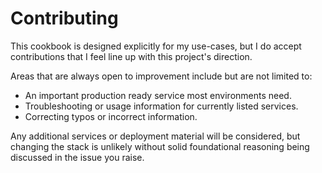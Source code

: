 # Contributing

This cookbook is designed explicitly for my use-cases, but I do accept contributions that I feel line up with this project's direction.

Areas that are always open to improvement include but are not limited to:
- An important production ready service most environments need.
- Troubleshooting or usage information for currently listed services.
- Correcting typos or incorrect information.

Any additional services or deployment material will be considered, but changing the stack is unlikely without solid foundational reasoning being discussed in the issue you raise.
